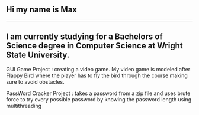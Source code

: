 ## Hi my name is Max
---
 I am currently studying for a Bachelors of Science degree in Computer Science at Wright State University.
 ---
 GUI Game Project
 : creating a video game. My video game is modeled after Flappy Bird where the player has to fly the bird through the course making sure to avoid obstacles. 

 PassWord Cracker Project
 : takes a password from a zip file and uses brute force to try every possible password by knowing the password length using multithreading 

<!--
**MaxGWarner/MaxGWarner** is a ✨ _special_ ✨ repository because its `README.md` (this file) appears on your GitHub profile.

Here are some ideas to get you started:

- 🔭 I’m currently working on ...
- 🌱 I’m currently learning ...
- 👯 I’m looking to collaborate on ...
- 🤔 I’m looking for help with ...
- 💬 Ask me about ...
- 📫 How to reach me: ...
- 😄 Pronouns: ...
- ⚡ Fun fact: ...
-->
